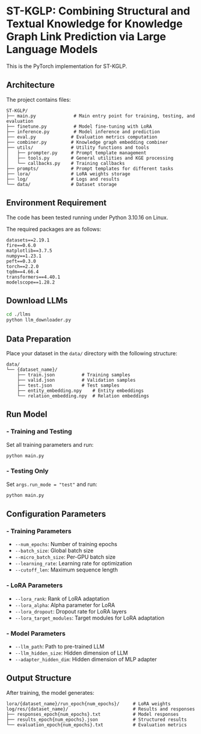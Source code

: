 # ST-KGLP: Combining Structural and Textual Knowledge for Knowledge Graph Link Prediction via Large Language Models

This is the PyTorch implementation for ST-KGLP.




## Architecture

The project contains files:

```
ST-KGLP/
├── main.py              # Main entry point for training, testing, and evaluation
├── finetune.py          # Model fine-tuning with LoRA
├── inference.py         # Model inference and prediction
├── eval.py             # Evaluation metrics computation
├── combiner.py         # Knowledge graph embedding combiner
├── utils/              # Utility functions and tools
│   ├── prompter.py     # Prompt template management
│   ├── tools.py        # General utilities and KGE processing
│   └── callbacks.py    # Training callbacks
├── prompts/            # Prompt templates for different tasks
├── lora/               # LoRA weights storage
├── log/                # Logs and results
└── data/               # Dataset storage
```



## Environment Requirement

The code has been tested running under Python 3.10.16 on Linux. 

The required packages are as follows:

```
datasets==2.19.1
fire==0.6.0
matplotlib==3.7.5
numpy==1.23.1
peft==0.3.0
torch==2.2.0
tqdm==4.66.4
transformers==4.40.1
modelscope==1.28.2
```



## Download LLMs

```bash
cd ./llms
python llm_downloader.py
```



## Data Preparation

Place your dataset in the `data/` directory with the following structure:

```
data/
└── {dataset_name}/
    ├── train.json          # Training samples
    ├── valid.json          # Validation samples
    ├── test.json           # Test samples
    ├── entity_embedding.npy    # Entity embeddings
    └── relation_embedding.npy  # Relation embeddings
```



## Run Model

### - Training and Testing

Set all training parameters and run:

```bash
python main.py
```

### - Testing Only

Set `args.run_mode = "test"` and run:

```bash
python main.py
```



##  Configuration Parameters

### - Training Parameters
- `--num_epochs`: Number of training epochs
- `--batch_size`: Global batch size
- `--micro_batch_size`: Per-GPU batch size
- `--learning_rate`: Learning rate for optimization
- `--cutoff_len`: Maximum sequence length

### - LoRA Parameters
- `--lora_rank`: Rank of LoRA adaptation
- `--lora_alpha`: Alpha parameter for LoRA
- `--lora_dropout`: Dropout rate for LoRA layers
- `--lora_target_modules`: Target modules for LoRA adaptation

### - Model Parameters
- `--llm_path`: Path to pre-trained LLM
- `--llm_hidden_size`: Hidden dimension of LLM
- `--adapter_hidden_dim`: Hidden dimension of MLP adapter



## Output Structure

After training, the model generates:

```
lora/{dataset_name}/run_epoch{num_epochs}/     # LoRA weights
log/res/{dataset_name}/                        # Results and responses
├── responses_epoch{num_epochs}.txt            # Model responses
├── results_epoch{num_epochs}.json             # Structured results
└── evaluation_epoch{num_epochs}.txt           # Evaluation metrics
```



